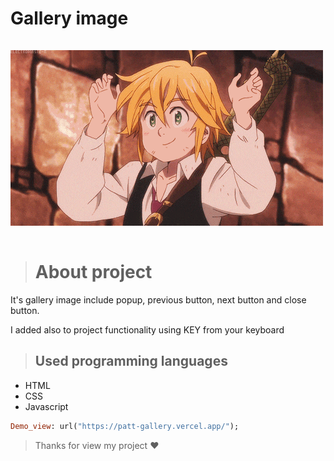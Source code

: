 # Gallery image

<img src="./img/readme.gif" style="margin: 15px 0px;">

> # About project

It's gallery image include popup, previous button, next button and close button.

I added also to project functionality using KEY from your keyboard

> ## Used programming languages

- HTML
- CSS
- Javascript

```ruby
Demo_view: url("https://patt-gallery.vercel.app/");
```

> Thanks for view my project ❤️
